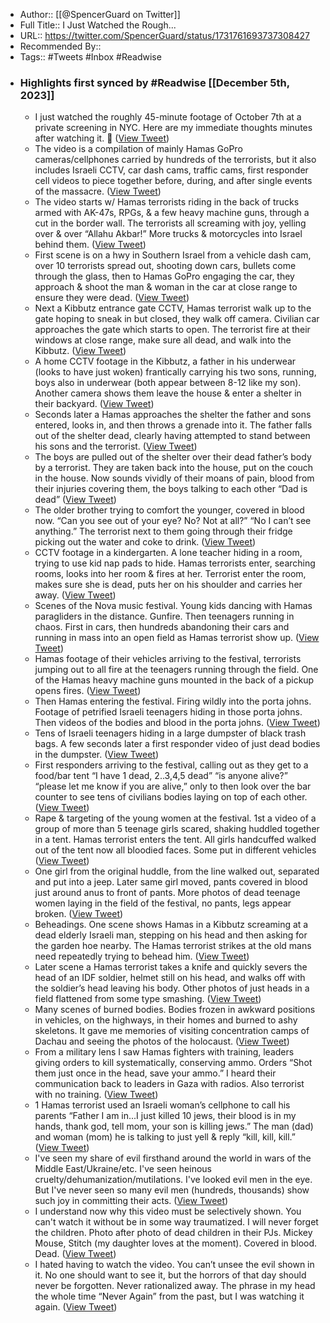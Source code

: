 - Author:: [[@SpencerGuard on Twitter]]
- Full Title:: I Just Watched the Rough...
- URL:: https://twitter.com/SpencerGuard/status/1731761693737308427
- Recommended By::
- Tags:: #Tweets #Inbox #Readwise
- ### Highlights first synced by #Readwise [[December 5th, 2023]]
    - I just watched the roughly 45-minute footage of October 7th at a private screening in NYC. Here are my immediate thoughts minutes after watching it. 🧵 ([View Tweet](https://twitter.com/SpencerGuard/status/1731761693737308427))
    - The video is a compilation of mainly Hamas GoPro cameras/cellphones carried by hundreds of the terrorists, but it also includes Israeli CCTV, car dash cams, traffic cams, first responder cell videos to piece together before, during, and after single events of the massacre. ([View Tweet](https://twitter.com/SpencerGuard/status/1731761695716950173))
    - The video starts w/ Hamas terrorists riding in the back of trucks armed with AK-47s, RPGs, & a few heavy machine guns, through a cut in the border wall. The terrorists all screaming with joy, yelling over & over “Allahu Akbar!” More trucks & motorcycles into Israel behind them. ([View Tweet](https://twitter.com/SpencerGuard/status/1731761697621148109))
    - First scene is on a hwy in Southern Israel from a vehicle dash cam, over 10 terrorists spread out, shooting down cars, bullets come through the glass, then to Hamas GoPro engaging the car, they approach & shoot the man & woman in the car at close range to ensure they were dead. ([View Tweet](https://twitter.com/SpencerGuard/status/1731761699944833222))
    - Next a Kibbutz entrance gate CCTV, Hamas terrorist walk up to the gate hoping to sneak in but closed, they walk off camera. Civilian car approaches the gate which starts to open. The terrorist fire at their windows at close range, make sure all dead, and walk into the Kibbutz. ([View Tweet](https://twitter.com/SpencerGuard/status/1731761701777817692))
    - A home CCTV footage in the Kibbutz, a father in his underwear (looks to have just woken) frantically carrying his two sons, running, boys also in underwear (both appear between 8-12 like my son). Another camera shows them leave the house & enter a shelter in their backyard. ([View Tweet](https://twitter.com/SpencerGuard/status/1731761703652655524))
    - Seconds later a Hamas approaches the shelter the father and sons entered, looks in, and then throws a grenade into it. The father falls out of the shelter dead, clearly having attempted to stand between his sons and the terrorist. ([View Tweet](https://twitter.com/SpencerGuard/status/1731761705594626178))
    - The boys are pulled out of the shelter over their dead father’s body by a terrorist. They are taken back into the house, put on the couch in the house. Now sounds vividly of their moans of pain, blood from their injuries covering them, the boys talking to each other “Dad is dead” ([View Tweet](https://twitter.com/SpencerGuard/status/1731761707528134960))
    - The older brother trying to comfort the younger, covered in blood now. “Can you see out of your eye? No? Not at all?” “No I can’t see anything.” The terrorist next to them going through their fridge picking out the water and coke to drink. ([View Tweet](https://twitter.com/SpencerGuard/status/1731761709449146574))
    - CCTV footage in a kindergarten. A lone teacher hiding in a room, trying to use kid nap pads to hide. Hamas terrorists enter, searching rooms, looks into her room & fires at her. Terrorist enter the room, makes sure she is dead, puts her on his shoulder and carries her away. ([View Tweet](https://twitter.com/SpencerGuard/status/1731761711261032904))
    - Scenes of the Nova music festival. Young kids dancing with Hamas paragliders in the distance. Gunfire. Then teenagers running in chaos. First in cars, then hundreds abandoning their cars and running in mass into an open field as Hamas terrorist show up. ([View Tweet](https://twitter.com/SpencerGuard/status/1731761713131786282))
    - Hamas footage of their vehicles arriving to the festival, terrorists jumping out to all fire at the teenagers running through the field. One of the Hamas heavy machine guns mounted in the back of a pickup opens fires. ([View Tweet](https://twitter.com/SpencerGuard/status/1731761714989867054))
    - Then Hamas entering the festival. Firing wildly into the porta johns. Footage of petrified Israeli teenagers hiding in those porta johns. Then videos of the bodies and blood in the porta johns. ([View Tweet](https://twitter.com/SpencerGuard/status/1731761716881473537))
    - Tens of Israeli teenagers hiding in a large dumpster of black trash bags. A few seconds later a first responder video of just dead bodies in the dumpster. ([View Tweet](https://twitter.com/SpencerGuard/status/1731761718689145279))
    - First responders arriving to the festival, calling out as they get to a food/bar tent “I have 1 dead, 2..3,4,5 dead” “is anyone alive?” “please let me know if you are alive,” only to then look over the bar counter to see tens of civilians bodies laying on top of each other. ([View Tweet](https://twitter.com/SpencerGuard/status/1731761720530456945))
    - Rape & targeting of the young women at the festival. 1st a video of a group of more than 5 teenage girls scared, shaking huddled together in a tent. Hamas terrorist enters the tent. All girls handcuffed walked out of the tent now all bloodied faces. Some put in different vehicles ([View Tweet](https://twitter.com/SpencerGuard/status/1731761722296238518))
    - One girl from the original huddle, from the line walked out, separated and put into a jeep. Later same girl moved, pants covered in blood just around anus to front of pants. More photos of dead teenage women laying in the field of the festival, no pants, legs appear broken. ([View Tweet](https://twitter.com/SpencerGuard/status/1731761724267577554))
    - Beheadings. One scene shows Hamas in a Kibbutz screaming at a dead elderly Israeli man, stepping on his head and then asking for the garden hoe nearby. The Hamas terrorist strikes at the old mans need repeatedly trying to behead him. ([View Tweet](https://twitter.com/SpencerGuard/status/1731761726159253982))
    - Later scene a Hamas terrorist takes a knife and quickly severs the head of an IDF soldier, helmet still on his head, and walks off with the soldier’s head leaving his body. Other photos of just heads in a field flattened from some type smashing. ([View Tweet](https://twitter.com/SpencerGuard/status/1731761727962808626))
    - Many scenes of burned bodies. Bodies frozen in awkward positions in vehicles, on the highways, in their homes and burned to ashy skeletons. It gave me memories of visiting concentration camps of Dachau and seeing the photos of the holocaust. ([View Tweet](https://twitter.com/SpencerGuard/status/1731761729778876806))
    - From a military lens I saw Hamas fighters with training, leaders giving orders to kill systematically, conserving ammo. Orders “Shot them just once in the head, save your ammo.” I heard their communication back to leaders in Gaza with radios. Also terrorist with no training. ([View Tweet](https://twitter.com/SpencerGuard/status/1731761731641205053))
    - 1 Hamas terrorist used an Israeli woman’s cellphone to call his parents “Father I am in...I just killed 10 jews, their blood is in my hands, thank god, tell mom, your son is killing jews.” The man (dad) and woman (mom) he is talking to just yell & reply “kill, kill, kill.” ([View Tweet](https://twitter.com/SpencerGuard/status/1731761733516017951))
    - I've seen my share of evil firsthand around the world in wars of the Middle East/Ukraine/etc. I've seen heinous cruelty/dehumanization/mutilations. I've looked evil men in the eye. But I've never seen so many evil men (hundreds, thousands) show such joy in committing their acts. ([View Tweet](https://twitter.com/SpencerGuard/status/1731761735235715574))
    - I understand now why this video must be selectively shown. You can't watch it without be in some way traumatized. I will never forget the children. Photo after photo of dead children in their PJs. Mickey Mouse, Stitch (my daughter loves at the moment). Covered in blood. Dead. ([View Tweet](https://twitter.com/SpencerGuard/status/1731761737089601772))
    - I hated having to watch the video. You can’t unsee the evil shown in it. No one should want to see it, but the horrors of that day should never be forgotten. Never rationalized away. The phrase in my head the whole time “Never Again” from the past, but I was watching it again. ([View Tweet](https://twitter.com/SpencerGuard/status/1731761739484508525))
